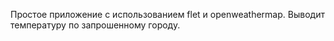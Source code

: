 Простое приложение с использованием flet и openweathermap. Выводит температуру по запрошенному городу.
